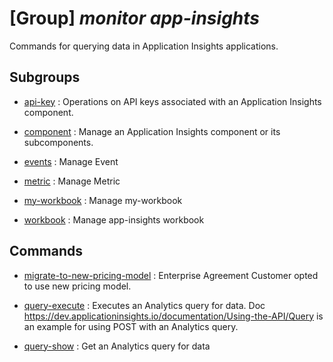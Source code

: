 # [Group] _monitor app-insights_

Commands for querying data in Application Insights applications.

## Subgroups

- [api-key](/Commands/monitor/app-insights/api-key/readme.md)
: Operations on API keys associated with an Application Insights component.

- [component](/Commands/monitor/app-insights/component/readme.md)
: Manage an Application Insights component or its subcomponents.

- [events](/Commands/monitor/app-insights/events/readme.md)
: Manage Event

- [metric](/Commands/monitor/app-insights/metric/readme.md)
: Manage Metric

- [my-workbook](/Commands/monitor/app-insights/my-workbook/readme.md)
: Manage my-workbook

- [workbook](/Commands/monitor/app-insights/workbook/readme.md)
: Manage app-insights workbook

## Commands

- [migrate-to-new-pricing-model](/Commands/monitor/app-insights/_migrate-to-new-pricing-model.md)
: Enterprise Agreement Customer opted to use new pricing model.

- [query-execute](/Commands/monitor/app-insights/_query-execute.md)
: Executes an Analytics query for data. Doc https://dev.applicationinsights.io/documentation/Using-the-API/Query is an example for using POST with an Analytics query.

- [query-show](/Commands/monitor/app-insights/_query-show.md)
: Get an Analytics query for data
